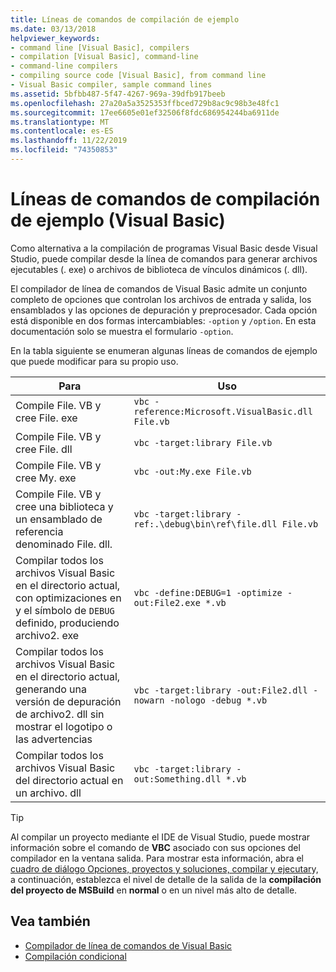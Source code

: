 ```yaml
---
title: Líneas de comandos de compilación de ejemplo
ms.date: 03/13/2018
helpviewer_keywords:
- command line [Visual Basic], compilers
- compilation [Visual Basic], command-line
- command-line compilers
- compiling source code [Visual Basic], from command line
- Visual Basic compiler, sample command lines
ms.assetid: 5bfbb487-5f47-4267-969a-39dfb917beeb
ms.openlocfilehash: 27a20a5a3525353ffbced729b8ac9c98b3e48fc1
ms.sourcegitcommit: 17ee6605e01ef32506f8fdc686954244ba6911de
ms.translationtype: MT
ms.contentlocale: es-ES
ms.lasthandoff: 11/22/2019
ms.locfileid: "74350853"
---
```

# <a name="sample-compilation-command-lines-visual-basic"></a>Líneas de comandos de compilación de ejemplo (Visual Basic)

Como alternativa a la compilación de programas Visual Basic desde Visual Studio, puede compilar desde la línea de comandos para generar archivos ejecutables (. exe) o archivos de biblioteca de vínculos dinámicos (. dll).

El compilador de línea de comandos de Visual Basic admite un conjunto completo de opciones que controlan los archivos de entrada y salida, los ensamblados y las opciones de depuración y preprocesador. Cada opción está disponible en dos formas intercambiables: `-option` y `/option`. En esta documentación solo se muestra el formulario `-option`.

En la tabla siguiente se enumeran algunas líneas de comandos de ejemplo que puede modificar para su propio uso.

|Para|Uso|
|--------|---------|
|Compile File. VB y cree File. exe|`vbc -reference:Microsoft.VisualBasic.dll File.vb`|
|Compile File. VB y cree File. dll|`vbc -target:library File.vb`|
|Compile File. VB y cree My. exe|`vbc -out:My.exe File.vb`|
|Compile File. VB y cree una biblioteca y un ensamblado de referencia denominado File. dll.|`vbc -target:library -ref:.\debug\bin\ref\file.dll File.vb`|
|Compilar todos los archivos Visual Basic en el directorio actual, con optimizaciones en y el símbolo de `DEBUG` definido, produciendo archivo2. exe|`vbc -define:DEBUG=1 -optimize -out:File2.exe *.vb`|
|Compilar todos los archivos Visual Basic en el directorio actual, generando una versión de depuración de archivo2. dll sin mostrar el logotipo o las advertencias|`vbc -target:library -out:File2.dll -nowarn -nologo -debug *.vb`|
|Compilar todos los archivos Visual Basic del directorio actual en un archivo. dll|`vbc -target:library -out:Something.dll *.vb`|

> [!TIP]
> Al compilar un proyecto mediante el IDE de Visual Studio, puede mostrar información sobre el comando de **VBC** asociado con sus opciones del compilador en la ventana salida. Para mostrar esta información, abra el [cuadro de diálogo Opciones, proyectos y soluciones, compilar y ejecutar](/visualstudio/ide/reference/options-dialog-box-projects-and-solutions-build-and-run)y, a continuación, establezca el nivel de detalle de la salida de la **compilación del proyecto de MSBuild** en **normal** o en un nivel más alto de detalle.

## <a name="see-also"></a>Vea también

- [Compilador de línea de comandos de Visual Basic](../../../visual-basic/reference/command-line-compiler/index.md)
- [Compilación condicional](../../../visual-basic/programming-guide/program-structure/conditional-compilation.md)
